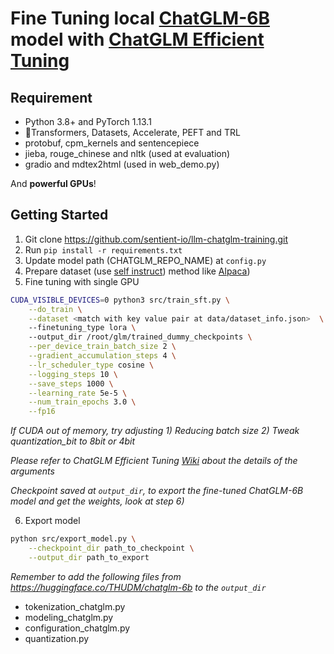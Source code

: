 # Fine Tuning local [ChatGLM-6B](https://github.com/THUDM/ChatGLM-6B) model with [ChatGLM Efficient Tuning](https://github.com/hiyouga/ChatGLM-Efficient-Tuning)

## Requirement

- Python 3.8+ and PyTorch 1.13.1
- 🤗Transformers, Datasets, Accelerate, PEFT and TRL
- protobuf, cpm_kernels and sentencepiece
- jieba, rouge_chinese and nltk (used at evaluation)
- gradio and mdtex2html (used in web_demo.py)

And **powerful GPUs**!
## Getting Started

1. Git clone https://github.com/sentient-io/llm-chatglm-training.git
2. Run `pip install -r requirements.txt`
3. Update model path (CHATGLM_REPO_NAME) at `config.py`
4. Prepare dataset (use [self instruct](https://arxiv.org/abs/2212.10560)) method like [Alpaca](https://github.com/tatsu-lab/stanford_alpaca))
5. Fine tuning with single GPU

```bash
CUDA_VISIBLE_DEVICES=0 python3 src/train_sft.py \
    --do_train \
    --dataset <match with key value pair at data/dataset_info.json>  \ 
    --finetuning_type lora \ 
    --output_dir /root/glm/trained_dummy_checkpoints \
    --per_device_train_batch_size 2 \
    --gradient_accumulation_steps 4 \
    --lr_scheduler_type cosine \
    --logging_steps 10 \
    --save_steps 1000 \
    --learning_rate 5e-5 \
    --num_train_epochs 3.0 \
    --fp16 
```

*If CUDA out of memory, try adjusting 1) Reducing batch size 2) Tweak quantization_bit to 8bit or 4bit* 

*Please refer to ChatGLM Efficient Tuning [Wiki](https://github.com/hiyouga/ChatGLM-Efficient-Tuning/wiki) about the details of the arguments* 

*Checkpoint saved at `output_dir`, to export the fine-tuned ChatGLM-6B model and get the weights, look at step 6)* 

6. Export model

```bash
python src/export_model.py \
    --checkpoint_dir path_to_checkpoint \
    --output_dir path_to_export
```

*Remember to add the following files from  https://huggingface.co/THUDM/chatglm-6b to the `output_dir`*  
- tokenization_chatglm.py
- modeling_chatglm.py
- configuration_chatglm.py
- quantization.py

